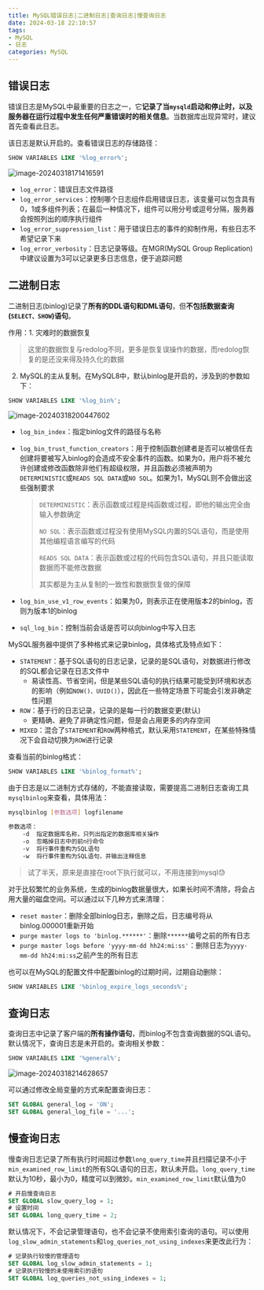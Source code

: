 ```yaml
---
title: MySQL错误日志|二进制日志|查询日志|慢查询日志
date: 2024-03-18 22:10:57
tags: 
- MySQL
- 日志
categories: MySQL
---
```

## 错误日志

错误日志是MySQL中最重要的日志之一，它**记录了当`mysqld`启动和停止时，以及服务器在运行过程中发生任何严重错误时的相关信息**。当数据库出现异常时，建议首先查看此日志。

该日志是默认开启的。查看错误日志的存储路径：

```sql
SHOW VARIABLES LIKE '%log_error%';
```

![image-20240318171416591](https://b1ngsha-blog.oss-cn-beijing.aliyuncs.com/image-20240318171416591.png)

* `log_error`：错误日志文件路径
* `log_error_services`：控制哪个日志组件启用错误日志，该变量可以包含具有0，1或多组件列表；在最后一种情况下，组件可以用分号或逗号分隔，服务器会按照列出的顺序执行组件
* `log_error_suppression_list`：用于错误日志的事件的抑制作用，有些日志不希望记录下来
* `log_error_verbosity`：日志记录等级。在MGR(MySQL Group Replication)中建议设置为3可以记录更多日志信息，便于追踪问题



## 二进制日志

二进制日志(binlog)记录了**所有的DDL语句和DML语句**，但**不包括数据查询(`SELECT、SHOW`)语句**。

作用：1. 灾难时的数据恢复

> 这里的数据恢复与redolog不同，更多是恢复误操作的数据，而redolog恢复的是还没来得及持久化的数据

2. MySQL的主从复制。在MySQL8中，默认binlog是开启的，涉及到的参数如下：

```sql
SHOW VARIABLES LIKE '%log_bin%';
```

![image-20240318200447602](https://b1ngsha-blog.oss-cn-beijing.aliyuncs.com/image-20240318200447602.png)

* `log_bin_index`：指定binlog文件的路径与名称

* `log_bin_trust_function_creators`：用于控制函数创建者是否可以被信任去创建将要被写入binlog的会造成不安全事件的函数。如果为0，用户将不被允许创建或修改函数除非他们有超级权限，并且函数必须被声明为`DETERMINISTIC`或`READS SQL DATA`或`NO SQL`。如果为1，MySQL则不会做出这些强制要求

  > `DETERMINISTIC`：表示函数或过程是纯函数或过程，即他的输出完全由输入参数确定
  >
  > `NO SQL`：表示函数或过程没有使用MySQL内置的SQL语句，而是使用其他编程语言编写的代码
  >
  > `READS SQL DATA`：表示函数或过程的代码包含SQL语句，并且只能读取数据而不能修改数据
  >
  > 其实都是为主从复制的一致性和数据恢复做的保障

* `log_bin_use_v1_row_events`：如果为0，则表示正在使用版本2的binlog，否则为版本1的binlog
* `sql_log_bin`：控制当前会话是否可以向binlog中写入日志



MySQL服务器中提供了多种格式来记录binlog，具体格式及特点如下：

* `STATEMENT`：基于SQL语句的日志记录，记录的是SQL语句，对数据进行修改的SQL都会记录在日志文件中
  * 易读性高、节省空间，但是某些SQL语句的执行结果可能受到环境和状态的影响（例如`NOW()、UUID()`），因此在一些特定场景下可能会引发非确定性问题
* `ROW`：基于行的日志记录，记录的是每一行的数据变更(默认)
  * 更精确、避免了非确定性问题，但是会占用更多的内存空间
* `MIXED`：混合了`STATEMENT`和`ROW`两种格式，默认采用`STATEMENT`，在某些特殊情况下会自动切换为`ROW`进行记录



查看当前的binlog格式：

```sql
SHOW VARIABLES LIKE '%binlog_format%';
```



由于日志是以二进制方式存储的，不能直接读取，需要提高二进制日志查询工具`mysqlbinlog`来查看，具体用法：

```bash
mysqlbinlog [参数选项] logfilename

参数选项：
	-d	指定数据库名称，只列出指定的数据库相关操作
	-o	忽略掉日志中的前n行命令
	-v	将行事件重构为SQL语句
	-w	将行事件重构为SQL语句，并输出注释信息
```

> 试了半天，原来是直接在root下执行就可以，不用连接到mysql:sweat:



对于比较繁忙的业务系统，生成的binlog数据量很大，如果长时间不清除，将会占用大量的磁盘空间。可以通过以下几种方式来清理：

* `reset master`：删除全部binlog日志，删除之后，日志编号将从binlog.000001重新开始
* `purge master logs to 'binlog.******'`：删除`******`编号之前的所有日志
* `purge master logs before 'yyyy-mm-dd hh24:mi:ss'`：删除日志为`yyyy-mm-dd hh24:mi:ss`之前产生的所有日志

也可以在MySQL的配置文件中配置binlog的过期时间，过期自动删除：

```sql
SHOW VARIABLES LIKE '%binlog_expire_logs_seconds%';
```



## 查询日志

查询日志中记录了客户端的**所有操作语句**，而binlog不包含查询数据的SQL语句。默认情况下，查询日志是未开启的。查询相关参数：

```sql
SHOW VARIABLES LIKE '%general%';
```

![image-20240318214628657](https://b1ngsha-blog.oss-cn-beijing.aliyuncs.com/image-20240318214628657.png)



可以通过修改全局变量的方式来配置查询日志：

```sql
SET GLOBAL general_log = 'ON';
SET GLOBAL general_log_file = '...';
```



## 慢查询日志

慢查询日志记录了所有执行时间超过参数`long_query_time`并且扫描记录不小于`min_examined_row_limit`的所有SQL语句的日志，默认未开启。`long_query_time`默认为10秒，最小为0，精度可以到微妙。`min_examined_row_limit`默认值为0

```sql
# 开启慢查询日志
SET GLOBAL slow_query_log = 1;
# 设置时间
SET GLOBAL long_query_time = 2;
```



默认情况下，不会记录管理语句，也不会记录不使用索引查询的语句。可以使用`log_slow_admin_statements`和`log_queries_not_using_indexes`来更改此行为：

```sql
# 记录执行较慢的管理语句
SET GLOBAL log_slow_admin_statements = 1;
# 记录执行较慢的未使用索引的语句
SET GLOBAL log_queries_not_using_indexes = 1;
```


